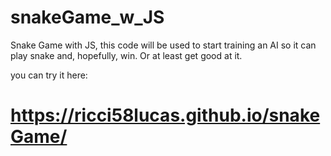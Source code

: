 # snakeGame_w_JS
Snake Game with JS, this code will be used to start training an AI so it can play snake and, hopefully, win. Or at least get good at it.

you can try it here: 
# https://ricci58lucas.github.io/snakeGame/
